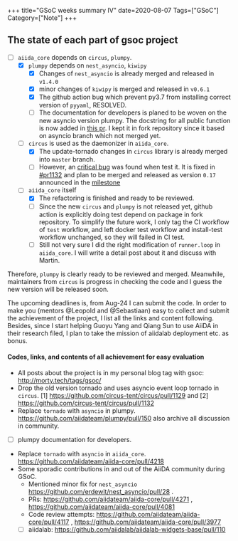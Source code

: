 +++
title="GSoC weeks summary IV"
date=2020-08-07
Tags=["GSoC"]
Category=["Note"]
+++

## The state of each part of gsoc project

- [ ] `aiida_core` dopends on `circus`, `plumpy`.
  - [X] `plumpy` depends on `nest_asyncio`, `kiwipy`
    - [X] Changes of `nest_asyncio` is already merged and released in `v1.4.0`
    - [X] minor changes of `kiwipy` is merged and released in `v0.6.1`
    - [X] The github action bug which prevent py3.7 from installing correct version of `pyyaml`, RESOLVED.
    - [ ] The documentation for developers is planed to be woven on the new asyncio version plumpy. The docstring for all public function is now added in [this pr](https://github.com/unkcpz/plumpy/pull/3). I kept it in fork repository since it based on asyncio branch which not merged yet.

  - [ ] `circus` is used as the daemonizer in `aiida_core`.
    - [X] The update-tornado changes in `circus` library is already merged into `master` branch.
    - [ ] However, an [critical bug](https://github.com/circus-tent/circus/issues/1131) was found when test it. It is fixed in [#pr1132](https://github.com/circus-tent/circus/pull/1132) and plan to be merged and released as version `0.17` announced in the [milestone](https://github.com/circus-tent/circus/milestone/13)

  - [ ] `aiida_core` itself
    - [X] The refactoring is finished and ready to be reviewed.
    - [ ] Since the new `circus` and `plumpy` is not released yet, github action is explicitly doing test depend on package in fork repository. To simplify the future work, I only tag the CI workflow of `test` workflow, and left docker test workflow and install-test workflow unchanged, so they will failed in CI test.
    - [ ] Still not very sure I did the right modification of `runner.loop` in `aiida_core`. I will write a detail post about it and discuss with Martin.

Therefore, `plumpy` is clearly ready to be reviewed and merged. Meanwhile, maintainers from `circus` is progress in checking the code and I guess the new version will be released soon.

The upcoming deadlines is, from Aug-24 I can submit the code. In order to make you (mentors @Leopold and @Sebastiaan) easy to collect and submit the achievement of the project, I list all the links and content following. Besides, since I start helping Guoyu Yang and Qiang Sun to use AiiDA in their research filed, I plan to take the mission of aiidalab deployment etc. as bonus.

#### Codes, links, and contents of all achievement for easy evaluation

- All posts about the project is in my personal blog tag with gsoc: http://morty.tech/tags/gsoc/
- Drop the old version tornado and uses asyncio event loop tornado in `circus`. [1] https://github.com/circus-tent/circus/pull/1129 and [2] https://github.com/circus-tent/circus/pull/1132
- Replace `tornado` with `asyncio` in plumpy. https://github.com/aiidateam/plumpy/pull/150 also archive all discussion in community.
- [ ] plumpy documentation for developers.
- Replace `tornado` with `asyncio` in `aiida_core`. https://github.com/aiidateam/aiida-core/pull/4218
- Some sporadic contributions in and out of the AiiDA community during GSoC.
  - Mentioned minor fix for `nest_asyncio` https://github.com/erdewit/nest_asyncio/pull/28 .
  - PRs: https://github.com/aiidateam/aiida-core/pull/4271 , https://github.com/aiidateam/aiida-core/pull/4081
  - Code review attempts: https://github.com/aiidateam/aiida-core/pull/4117 , https://github.com/aiidateam/aiida-core/pull/3977
  - [ ] aiidalab: https://github.com/aiidalab/aiidalab-widgets-base/pull/110
